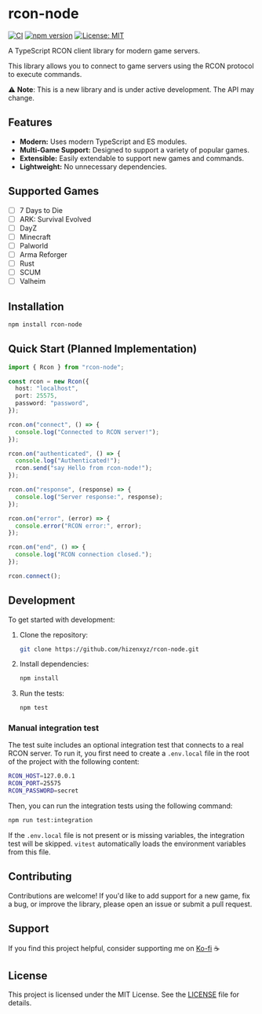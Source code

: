 # rcon-node

[![CI](https://github.com/hizenxyz/rcon-node/actions/workflows/ci.yml/badge.svg)](https://github.com/hizenxyz/rcon-node/actions/workflows/ci.yml)
[![npm version](https://img.shields.io/npm/v/rcon-client.svg)](https://www.npmjs.com/package/rcon-node)
[![License: MIT](https://img.shields.io/badge/License-MIT-yellow.svg)](https://opensource.org/licenses/MIT)

A TypeScript RCON client library for modern game servers.

This library allows you to connect to game servers using the RCON protocol to execute commands.

⚠️ **Note**: This is a new library and is under active development. The API may change.

## Features

- **Modern:** Uses modern TypeScript and ES modules.
- **Multi-Game Support:** Designed to support a variety of popular games.
- **Extensible:** Easily extendable to support new games and commands.
- **Lightweight:** No unnecessary dependencies.

## Supported Games

- [ ] 7 Days to Die
- [ ] ARK: Survival Evolved
- [ ] DayZ
- [ ] Minecraft
- [ ] Palworld
- [ ] Arma Reforger
- [ ] Rust
- [ ] SCUM
- [ ] Valheim

## Installation

```bash
npm install rcon-node
```

## Quick Start (Planned Implementation)

```typescript
import { Rcon } from "rcon-node";

const rcon = new Rcon({
  host: "localhost",
  port: 25575,
  password: "password",
});

rcon.on("connect", () => {
  console.log("Connected to RCON server!");
});

rcon.on("authenticated", () => {
  console.log("Authenticated!");
  rcon.send("say Hello from rcon-node!");
});

rcon.on("response", (response) => {
  console.log("Server response:", response);
});

rcon.on("error", (error) => {
  console.error("RCON error:", error);
});

rcon.on("end", () => {
  console.log("RCON connection closed.");
});

rcon.connect();
```

## Development

To get started with development:

1.  Clone the repository:
    ```bash
    git clone https://github.com/hizenxyz/rcon-node.git
    ```
2.  Install dependencies:
    ```bash
    npm install
    ```
3.  Run the tests:
    ```bash
    npm test
    ```

### Manual integration test

The test suite includes an optional integration test that connects to a real RCON server.
To run it, you first need to create a `.env.local` file in the root of the project with the following content:

```bash
RCON_HOST=127.0.0.1
RCON_PORT=25575
RCON_PASSWORD=secret
```

Then, you can run the integration tests using the following command:

```bash
npm run test:integration
```

If the `.env.local` file is not present or is missing variables, the integration test will be skipped. `vitest` automatically loads the environment variables from this file.

## Contributing

Contributions are welcome! If you'd like to add support for a new game, fix a bug, or improve the library, please open an issue or submit a pull request.

## Support

If you find this project helpful, consider supporting me on [Ko-fi](https://ko-fi.com/hizenxyz) ☕

## License

This project is licensed under the MIT License. See the [LICENSE](LICENSE) file for details.
